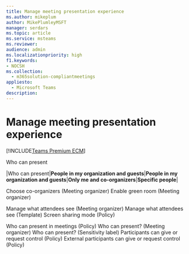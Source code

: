 ```yaml
---
title: Manage meeting presentation experience
ms.author: mikeplum
author: MikePlumleyMSFT
manager: serdars
ms.topic: article
ms.service: msteams
ms.reviewer: 
audience: admin
ms.localizationpriority: high
f1.keywords:
- NOCSH
ms.collection: 
  - m365solution-compliantmeetings
appliesto: 
  - Microsoft Teams
description: 
---
```


# Manage meeting presentation experience

[!INCLUDE[Teams Premium ECM](includes/teams-premium-ecm.md)]

Who can present

|Who can present|**People in my organization and guests**|**People in my organization and guests**|**Only me and co-organizers**|**Specific people**|



Choose co-organizers (Meeting organizer)
Enable green room (Meeting organizer)


Manage what attendees see (Meeting organizer)
Manage what attendees see (Template)
Screen sharing mode (Policy)

Who can present in meetings (Policy)
Who can present? (Meeting organizer)
Who can present? (Sensitivity label)
Participants can give or request control (Policy)
External participants can give or request control (Policy)


